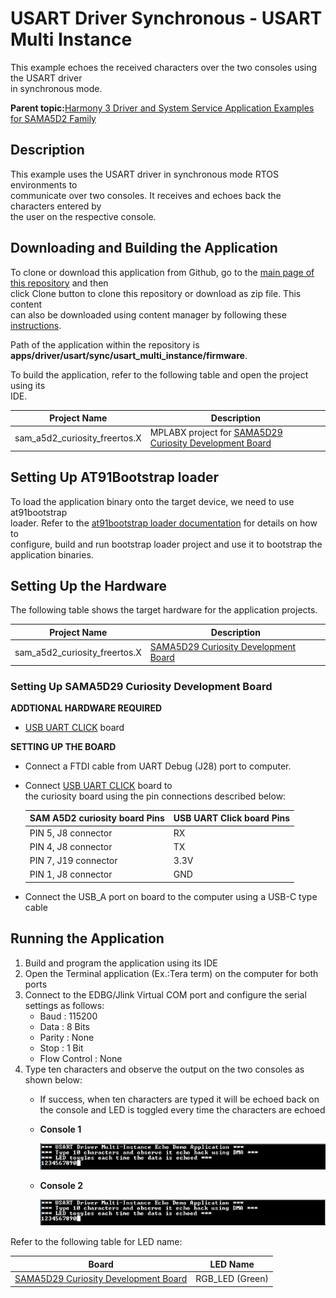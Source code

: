 # USART Driver Synchronous - USART Multi Instance

This example echoes the received characters over the two consoles using the USART driver<br /> in synchronous mode.

**Parent topic:**[Harmony 3 Driver and System Service Application Examples for SAMA5D2 Family](GUID-89743DCD-F235-4D2D-AE19-B9D1B98911AD.md)

## Description

This example uses the USART driver in synchronous mode RTOS environments to<br /> communicate over two consoles. It receives and echoes back the characters entered by<br /> the user on the respective console.

## Downloading and Building the Application

To clone or download this application from Github, go to the [main page of this repository](https://github.com/Microchip-MPLAB-Harmony/core_apps_sam_a5d2) and then<br /> click Clone button to clone this repository or download as zip file. This content<br /> can also be downloaded using content manager by following these [instructions](https://github.com/Microchip-MPLAB-Harmony/contentmanager/wiki).

Path of the application within the repository is<br /> **apps/driver/usart/sync/usart\_multi\_instance/firmware**.

To build the application, refer to the following table and open the project using its<br /> IDE.

|Project Name|Description|
|------------|-----------|
|sam\_a5d2\_curiosity\_freertos.X|MPLABX project for [SAMA5D29 Curiosity Development Board](https://www.microchip.com/en-us/development-tool/EV07R15A)|

## Setting Up AT91Bootstrap loader

To load the application binary onto the target device, we need to use at91bootstrap<br /> loader. Refer to the [at91bootstrap loader documentation](GUID-EC647FFE-720B-413C-81C5-6ACA67E7CC7B.md) for details on how to<br /> configure, build and run bootstrap loader project and use it to bootstrap the<br /> application binaries.

## Setting Up the Hardware

The following table shows the target hardware for the application projects.

|Project Name|Description|
|------------|-----------|
|sam\_a5d2\_curiosity\_freertos.X|[SAMA5D29 Curiosity Development Board](https://www.microchip.com/en-us/development-tool/EV07R15A)|

### Setting Up SAMA5D29 Curiosity Development Board

**ADDTIONAL HARDWARE REQUIRED**

-   [USB UART CLICK](https://www.mikroe.com/usb-uart-click) board

**SETTING UP THE BOARD**

-   Connect a FTDI cable from UART Debug \(J28\) port to computer.

-   Connect [USB UART CLICK](https://www.mikroe.com/usb-uart-click) board to<br /> the curiosity board using the pin connections described below:

    |SAM A5D2 curiosity board Pins|USB UART Click board Pins|
    |-----------------------------|-------------------------|
    |PIN 5, J8 connector|RX|
    |PIN 4, J8 connector|TX|
    |PIN 7, J19 connector|3.3V|
    |PIN 1, J8 connector|GND|

-   Connect the USB\_A port on board to the computer using a USB-C type<br /> cable


## Running the Application

1.  Build and program the application using its IDE
2.  Open the Terminal application \(Ex.:Tera term\) on the computer for both ports
3.  Connect to the EDBG/Jlink Virtual COM port and configure the serial settings as follows:
    -   Baud : 115200
    -   Data : 8 Bits
    -   Parity : None
    -   Stop : 1 Bit
    -   Flow Control : None
4.  Type ten characters and observe the output on the two consoles as shown below:
    -   If success, when ten characters are typed it will be echoed back on the console and LED is toggled every time the characters are echoed
    -   **Console 1**

        ![](GUID-80FF2628-04F3-4C40-9DF2-8FC3E7A03C28-low.png)

    -   **Console 2**

        ![](GUID-9F970706-5AB1-4A7B-BCDA-077C02F2D6C4-low.png)


Refer to the following table for LED name:

|Board|LED Name|
|-----|--------|
|[SAMA5D29 Curiosity Development Board](https://www.microchip.com/en-us/development-tool/EV07R15A)|RGB\_LED \(Green\)|

